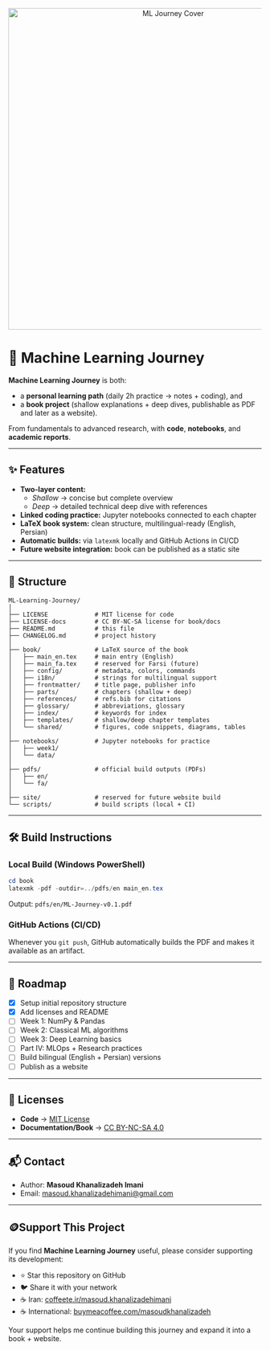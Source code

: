 <p align="center">
  <img src="assets/cover.png" alt="ML Journey Cover" width="640"/>
</p>

# 📘 Machine Learning Journey

**Machine Learning Journey** is both:
- a **personal learning path** (daily 2h practice → notes + coding), and  
- a **book project** (shallow explanations + deep dives, publishable as PDF and later as a website).  

From fundamentals to advanced research, with **code**, **notebooks**, and **academic reports**.

---

## ✨ Features

- **Two-layer content:**  
  - *Shallow* → concise but complete overview  
  - *Deep* → detailed technical deep dive with references  
- **Linked coding practice:** Jupyter notebooks connected to each chapter  
- **LaTeX book system:** clean structure, multilingual-ready (English, Persian)  
- **Automatic builds:** via `latexmk` locally and GitHub Actions in CI/CD  
- **Future website integration:** book can be published as a static site  

---

## 🚀 Structure

```
ML-Learning-Journey/
│
├── LICENSE             # MIT license for code
├── LICENSE-docs        # CC BY-NC-SA license for book/docs
├── README.md           # this file
├── CHANGELOG.md        # project history
│
├── book/               # LaTeX source of the book
│   ├── main_en.tex     # main entry (English)
│   ├── main_fa.tex     # reserved for Farsi (future)
│   ├── config/         # metadata, colors, commands
│   ├── i18n/           # strings for multilingual support
│   ├── frontmatter/    # title page, publisher info
│   ├── parts/          # chapters (shallow + deep)
│   ├── references/     # refs.bib for citations
│   ├── glossary/       # abbreviations, glossary
│   ├── index/          # keywords for index
│   ├── templates/      # shallow/deep chapter templates
│   └── shared/         # figures, code snippets, diagrams, tables
│
├── notebooks/          # Jupyter notebooks for practice
│   ├── week1/
│   └── data/
│
├── pdfs/               # official build outputs (PDFs)
│   ├── en/
│   └── fa/
│
├── site/               # reserved for future website build
└── scripts/            # build scripts (local + CI)
```

---

## 🛠️ Build Instructions

### Local Build (Windows PowerShell)
```powershell
cd book
latexmk -pdf -outdir=../pdfs/en main_en.tex
```
Output: `pdfs/en/ML-Journey-v0.1.pdf`

### GitHub Actions (CI/CD)
Whenever you `git push`, GitHub automatically builds the PDF and makes it available as an artifact.

---

## 📌 Roadmap

- [x] Setup initial repository structure  
- [x] Add licenses and README  
- [ ] Week 1: NumPy & Pandas  
- [ ] Week 2: Classical ML algorithms  
- [ ] Week 3: Deep Learning basics  
- [ ] Part IV: MLOps + Research practices  
- [ ] Build bilingual (English + Persian) versions  
- [ ] Publish as a website  

---

## 📜 Licenses

- **Code** → [MIT License](./LICENSE)  
- **Documentation/Book** → [CC BY-NC-SA 4.0](./LICENSE-docs)  

---

## 📬 Contact

- Author: **Masoud Khanalizadeh Imani**  
- Email: masoud.khanalizadehimani@gmail.com  

---

## 🪙Support This Project

If you find **Machine Learning Journey** useful, please consider supporting its development:

- ⭐ Star this repository on GitHub  
- 🐦 Share it with your network  
- ☕ Iran: [coffeete.ir/masoud.khanalizadehimani](http://www.coffeete.ir/masoud.khanalizadehimani)  
- ☕ International: [buymeacoffee.com/masoudkhanalizadeh](https://buymeacoffee.com/masoudkhanalizadeh)  

Your support helps me continue building this journey and expand it into a book + website.  
